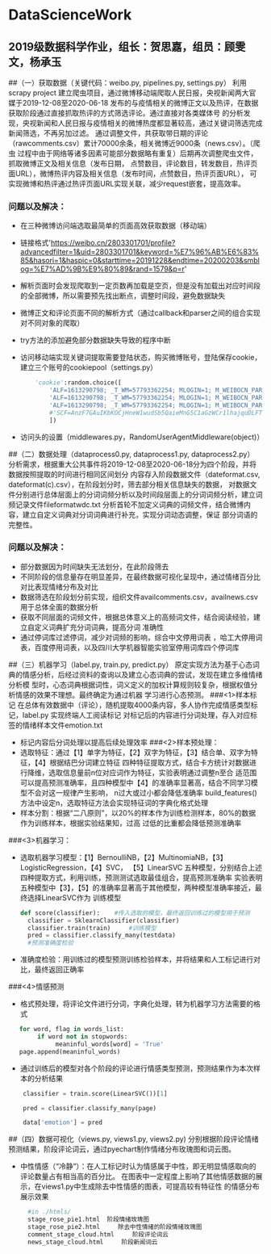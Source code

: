 # DataScienceWork
## 2019级数据科学作业，组长：贺思嘉，组员：顾雯文，杨承玉


##（一）获取数据（关键代码：weibo.py, pipelines.py, settings.py）
利用scrapy project 建立爬虫项目，通过微博移动端爬取人民日报，央视新闻两大官媒于2019-12-08至2020-06-18
发布的与疫情相关的微博正文以及热评，在数据获取阶段通过直接抓取热评的方式筛选评论。通过直接对各类媒体号
的分析发现，央视新闻和人民日报与疫情相关的微博热度都显著较高，通过关键词筛选完成新闻筛选，不再另加过滤。
通过调整文件，共获取带日期的评论（rawcomments.csv）累计70000余条，相关微博近9000条（news.csv）。（爬虫
过程中由于网络等诸多因素可能部分数据略有重复）后期再次调整爬虫文件，抓取微博正文及相关信息（发布日期，
点赞数目，评论数目，转发数目，热评页面URL），微博热评内容及相关信息（发布时间，点赞数目，热评页面URL），
可实现微博和热评通过热评页面URL实现关联，减少request嵌套，提高效率。

### 问题以及解决：
  - 在三种微博访问端选取最简单的页面高效获取数据（移动端）
  - 链接格式'https://weibo.cn/2803301701/profile?advancedfilter=1&uid=2803301701&keyword=%E7%96%AB%E6%83%85&hasori=1&haspic=0&starttime=20191228&endtime=20200203&smblog=%E7%AD%9B%E9%80%89&rand=1579&p=r'
  - 解析页面时会发现爬取到一定页数再加载是空页，但是没有加载出对应时间段的全部微博，所以需要预先找出断点，调整时间段，避免数据缺失
  - 微博正文和评论页面不同的解析方式（通过callback和parser之间的组合实现对不同对象的爬取）
  - try方法的添加避免部分数据缺失导致的程序中断
  - 访问移动端实现关键词提取需要登陆状态，购买微博账号，登陆保存cookie，建立三个账号的cookiepool（settings.py）

    ```python   
        'cookie':random.choice([
            'ALF=1613290798; _T_WM=57793362254; MLOGIN=1; M_WEIBOCN_PARAMS=luicode%3D10000011%26lfid%3D102803_ctg1_8999_-_ctg1_8999_home; SCF=AnzF7GAuIKbKOCjHneW1wudSb5QaieMnG5C1aGzWCr1lxoYYU8q2xrxqTSKn_CpsdU9FRk9hkXgjFBd-ZFLtWgw.; SUB=_2A25NBfusDeRhGedL7FcQ9CnKzDiIHXVuCYXkrDV6PUJbktANLVGnkW1NVLlRXD1fNE5OHfzgjAj4Le2YREsDbNzK; SUBP=0033WrSXqPxfM725Ws9jqgMF55529P9D9WFc_RjAOE7eziX0B9Cxd0ZX5NHD95QpSKMfeKBNSoMXWs4Dqc_zi--fi-z7iKysi--fiKysi-8si--NiKnRi-zpi--Ri-8siK.fi--Ri-8siK.fi--fi-z7i-zpi--Ri-8siK.fi--Ri-8siK.f; SSOLoginState=1610714109'
            'ALF=1613290798; _T_WM=57793362254; MLOGIN=1; M_WEIBOCN_PARAMS=luicode%3D10000011%26lfid%3D102803_ctg1_8999_-_ctg1_8999_home; SCF=AnzF7GAuIKbKOCjHneW1wudSb5QaieMnG5C1aGzWCr1ly4WN5Y7JF9S8Yt76TXvsM8hjszbiVDg2dNza4ztwPAc.; SUB=_2A25NBfpiDeRhGedG6FsZ8ijEzjiIHXVuCYYqrDV6PUJbktANLUflkW1NUUy5fomuAPwIr6k2MT8J7vvxz5wIpU_H; SUBP=0033WrSXqPxfM725Ws9jqgMF55529P9D9W5Q.PBhxnseuIPdTqccfTLo5NHD95Qp1he41hzc1h-XWs4Dqcj.i--NiK.4i-i2i--4iK.ciKyFi--fiKnfiK.pi--ci-z7i-zX; SSOLoginState=1610713650'
            'ALF=1613290798; _T_WM=57793362254; MLOGIN=1; M_WEIBOCN_PARAMS=luicode%3D10000011%26lfid%3D102803_ctg1_8999_-_ctg1_8999_home; SUBP=0033WrSXqPxfM725Ws9jqgMF55529P9D9WWzIL0bNFvHceYYZgGGQ8jF5NHD95Qp1hB4eKn4eh50Ws4Dqcj_i--fi-isiKn0i--NiKnpi-zfi--ci-zRiK.7i--fi-ihiKn7i--Ni-iWi-is; SCF=AnzF7GAuIKbKOCjHneW1wudSb5QaieMnG5C1aGzWCr1lIOJvS_dA7JJ7cE8eypaH8Zv7HiPlgzPFf6Nx25nfyLo.; SUB=_2A25NBfjJDeRhGedG71sQ-CfMyz-IHXVuCZiBrDV6PUJbktANLWrDkW1NUT_K-AioZvOx2Q1YSXElKPwm-pL6CV19; SSOLoginState=1610713241'
            #'SCF=AnzF7GAuIKbKOCjHneW1wudSb5QaieMnG5C1aGzWCr1lhajquDLFTFhx9kYhI3ieGWNb_H2g8ZoGI4cEzWjI7Gg.; SUB=_2A25NBSB-DeRhGeVG6FIT-CrKzTiIHXVuBkA2rDV6PUNbktANLXn2kW1NT6CtQ1TLm5kUNF4bU4YdWpMyxCCA_lsA; SUBP=0033WrSXqPxfM725Ws9jqgMF55529P9D9WFXSvMYvQD3wFF8om.-PVW45JpX5KMhUgL.FoeRe05E1hBcSoB2dJLoIEBLxKqL1-eL1hnLb812b70c51f3d17074fb0ffbe6892817'xKnL1h.LBozLxK-LBKBLBo2LxK.L1hML12Bt; SSOLoginState=1610698798; ALF=1613290798; _T_WM=
            ])
    ```
  - 访问头的设置（middlewares.py，RandomUserAgentMiddleware(object)）

##（二）数据处理（dataprocess0.py, dataprocess1.py, dataprocess2.py）
分析需求，根据重大公共事件将2019-12-08至2020-06-18分为四个阶段，并将数据按照提取的时间进行相同区间划分
内容存入阶段数据文件（dateformat.csv, dateformat(c).csv），在阶段划分时，筛去部分相关信息缺失的数据，
对数据文件分别进行总体层面上的分词词频分析以及时间段层面上的分词词频分析，建立词频记录文件fileformatwdc.txt
分析首轮不加定义词典的词频文件，结合微博内容，建立自定义词典对分词词典进行补充，实现分词动态调整，保证
部分词语的完整性。

### 问题以及解决：
  - 部分数据因为时间缺失无法划分，在此阶段筛去
  - 不同阶段的信息量存在明显差异，在最终数据可视化呈现中，通过情绪百分比对比表现情绪分布及对比
  - 数据筛选在阶段划分前实现，组织文件availcomments.csv，availnews.csv用于总体全面的数据分析
  - 获取不同层面的词频文件，根据总体意义上的高频词文件，结合阅读经验，建立自定义词典扩充分词词典，提高分词
  准确性
  - 通过停词库过滤停词，减少对词频的影响，综合中文停用词表 ，哈工大停用词表，百度停用词表，以及四川大学机器智能实验室停用词库四个停词库

##（三）机器学习（label.py, train.py, predict.py）
原定实现方法为基于心态词典的情感分析，后经过资料的查询以及建立心态词典的尝试，发现在建立多维情绪分析模
型时，心态词典根据词性，词义定义的加权计算规则较复杂，根据权值分析情感的效果不理想。最终确定为通过机器
学习进行心态预测。
###<1>样本标记
在总体有效数据中（评论），随机提取4000条内容，多人协作完成情感类型标记，label.py 实现终端人工阅读标记
对标记后的内容进行分词处理，存入对应标签的情绪样本文件emotion.txt
- 标记内容后分词处理以提高后续处理效率
###<2>样本预处理：
- 选取特征：通过【1】单字为特征，【2】双字为特征，【3】结合单、双字为特征，【4】根据结巴分词建立特征
  四种特征提取方式，结合卡方统计对数据进行降维，选取信息量前n位对应词作为特征，实验表明通过调整n至合
  适范围可以提高预测准确率，且四种模型中【4】的准确率显著高，结合不同学习模型不会对这一规律产生影响，
  n过大或过小都会降低准确率
  build_features()方法中设定n，选取特征方法会实现特征词的字典化格式处理
- 样本分割：根据“二八原则”，以20%的样本作为训练检测样本，80%的数据作为训练样本，根据实验结果知，过高
  过低的比重都会降低预测准确率

###<3>机器学习：
- 选取机器学习模型：【1】BernoulliNB，【2】MultinomiaNB，【3】LogisticRegression，【4】SVC，
 【5】LinearSVC 五种模型，分别结合上述四种提取方式，利用训练，预测测试选取最佳组合，提高预测准确率
  实验表明五种模型中【3】，【5】的准确率显著高于其他模型，两种模型准确率接近，最终选择LinearSVC作为
  训练模型
  ```python
  def score(classifier):    #传入选取的模型，最终返回训练过的模型用于预测
    classifier = SklearnClassifier(classifier)
    classifier.train(train)     #训练模型
    pred = classifier.classify_many(testdata) 
    #预测准确度检验
  ```
- 准确度检验：用训练过的模型预测训练检验样本，并将结果和人工标记进行对比，最终返回正确率

###<4>情感预测
- 格式预处理，将评论文件进行分词，字典化处理，转为机器学习方法需要的格式
```python
   for word, flag in words_list:
        if word not in stopwords:
             meaninful_words[word] = 'True'
   page.append(meaninful_words)
```

- 通过训练后的模型对各个阶段的评论进行情感类型预测，预测结果作为本次样本的分析结果
```python
    classifier = train.score(LinearSVC())[1]

    pred = classifier.classify_many(page)

    data['emotion'] = pred
```

##（四）数据可视化（views.py, views1.py, views2.py)
分别根据阶段评论情绪预测结果，阶段评论词云，通过pyechart制作情绪分布玫瑰图和词云图。
- 中性情感（“冷静”）：在人工标记时认为情感属于中性，即无明显情感取向的评论数量占有相当高的百分比。
  在图表中一定程度上影响了其他情感数据的展示，在views1.py中生成除去中性情感的图表，可提高较有特征性
  的情感分布展示效果
  ```python
    #in ./htmls/
    stage_rose_pie1.html  阶段情绪玫瑰图
    stage_rose_pie2.html     除去中性情绪的阶段情绪玫瑰图
    comment_stage_cloud.html     阶段评论词云
    news_stage_cloud.html     阶段新闻词云
    ```

